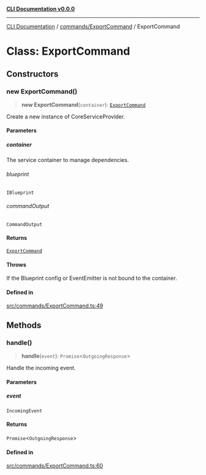 [**CLI Documentation v0.0.0**](../../../README.md)

***

[CLI Documentation](../../../modules.md) / [commands/ExportCommand](../README.md) / ExportCommand

# Class: ExportCommand

## Constructors

### new ExportCommand()

> **new ExportCommand**(`container`): [`ExportCommand`](ExportCommand.md)

Create a new instance of CoreServiceProvider.

#### Parameters

##### container

The service container to manage dependencies.

###### blueprint

`IBlueprint`

###### commandOutput

`CommandOutput`

#### Returns

[`ExportCommand`](ExportCommand.md)

#### Throws

If the Blueprint config or EventEmitter is not bound to the container.

#### Defined in

[src/commands/ExportCommand.ts:49](https://github.com/stonemjs/cli/blob/7903e21087d732d9d42947a348eb3c473963e042/src/commands/ExportCommand.ts#L49)

## Methods

### handle()

> **handle**(`event`): `Promise`\<`OutgoingResponse`\>

Handle the incoming event.

#### Parameters

##### event

`IncomingEvent`

#### Returns

`Promise`\<`OutgoingResponse`\>

#### Defined in

[src/commands/ExportCommand.ts:60](https://github.com/stonemjs/cli/blob/7903e21087d732d9d42947a348eb3c473963e042/src/commands/ExportCommand.ts#L60)
